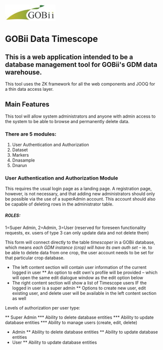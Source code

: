 
![gobiiproject.org](WebContent/imgs/gobiilogo.png)

# GOBii Data Timescope

## This is a web application intended to be a database management tool for GOBii's GDM data warehouse. 

This tool uses the ZK framework for all the web components and JOOQ for a thin data access layer.


## Main Features

This tool will allow system administrators and anyone with admin access to the system to be able to browse and permanently delete data.

### There are 5 modules:

1. User Authentication and Authorization
2. Dataset
3. Markers
4. Dnasample
5. Dnarun

### User Authentication and Authorization Module

This requires the usual login page as a landing page. A registration page, however, is not necessary, and that adding new administrators should only be possible via the use of a superAdmin account. This account should also be capable of deleting rows in the administrator table.

##### ROLES:

1=Super Admin, 2=Admin, 3=User (reserved for foreseen functionality requests, ex. users of type 3 can only update data and not delete them)


This form will connect directly to the table *timescoper* in a GOBii database, which means *each GDM instance (crop) will have its own auth set –* ie. to be able to delete data from one crop, the user account needs to be set for that particular crop database.

 * The left content section will contain user information of the current logged in user
 ** An option to edit own's profile will be provided – which will open the same edit dialogue window as the edit option below
 * The right content section will show a list of Timescope users IF the logged in user is a super admin
 ** Options to create new user, edit existing user, and delete user will be available in the left content section as well

Levels of authorization per user type:

 ** Super Admin
 *** Ability to delete database entities
 *** Ability to update database entities
 *** Ability to manage users (create, edit, delete)
 * Admin
 ** Ability to delete database entities
 ** Ability to update database entities
 * User
 ** Ability to update database entities
